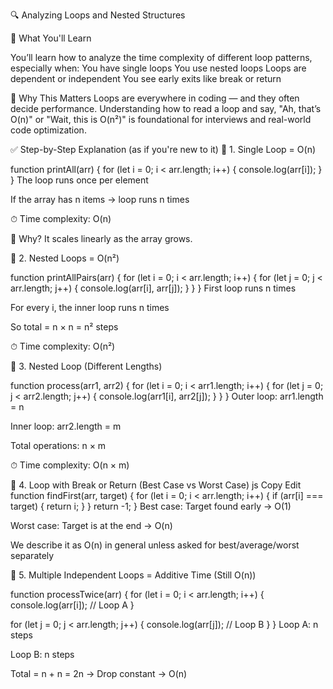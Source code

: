 🔍 Analyzing Loops and Nested Structures

🧠 What You'll Learn

You’ll learn how to analyze the time complexity of different loop patterns, especially when:
You have single loops
You use nested loops
Loops are dependent or independent
You see early exits like break or return

🧮 Why This Matters
Loops are everywhere in coding — and they often decide performance.
Understanding how to read a loop and say,
"Ah, that’s O(n)" or "Wait, this is O(n²)"
is foundational for interviews and real-world code optimization.

✅ Step-by-Step Explanation (as if you're new to it)
🔹 1. Single Loop = O(n)

function printAll(arr) {
  for (let i = 0; i < arr.length; i++) {
    console.log(arr[i]);
  }
}
The loop runs once per element

If the array has n items → loop runs n times

⏱ Time complexity: O(n)

🧠 Why? It scales linearly as the array grows.

🔹 2. Nested Loops = O(n²)

function printAllPairs(arr) {
  for (let i = 0; i < arr.length; i++) {
    for (let j = 0; j < arr.length; j++) {
      console.log(arr[i], arr[j]);
    }
  }
}
First loop runs n times

For every i, the inner loop runs n times

So total = n × n = n² steps

⏱ Time complexity: O(n²)

🔹 3. Nested Loop (Different Lengths)

function process(arr1, arr2) {
  for (let i = 0; i < arr1.length; i++) {
    for (let j = 0; j < arr2.length; j++) {
      console.log(arr1[i], arr2[j]);
    }
  }
}
Outer loop: arr1.length = n

Inner loop: arr2.length = m

Total operations: n × m

⏱ Time complexity: O(n × m)

🔹 4. Loop with Break or Return (Best Case vs Worst Case)
js
Copy
Edit
function findFirst(arr, target) {
  for (let i = 0; i < arr.length; i++) {
    if (arr[i] === target) {
      return i;
    }
  }
  return -1;
}
Best case: Target found early → O(1)

Worst case: Target is at the end → O(n)

We describe it as O(n) in general unless asked for best/average/worst separately

🔹 5. Multiple Independent Loops = Additive Time (Still O(n))

function processTwice(arr) {
  for (let i = 0; i < arr.length; i++) {
    console.log(arr[i]);   // Loop A
  }

  for (let j = 0; j < arr.length; j++) {
    console.log(arr[j]);   // Loop B
  }
}
Loop A: n steps

Loop B: n steps

Total = n + n = 2n → Drop constant → O(n)

